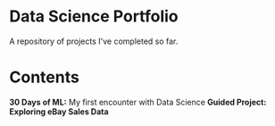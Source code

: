 # Data Science Portfolio
A repository of projects I've completed so far.

# Contents
**30 Days of ML:** My first encounter with Data Science
**Guided Project: Exploring eBay Sales Data** 
